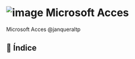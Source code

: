 # ![image](https://user-images.githubusercontent.com/116662838/216376696-b91d8f47-45aa-4638-855d-f92d7af9ff1b.png) Microsoft Acces

Microsoft Acces @janqueraltp

## 📖 Índice


